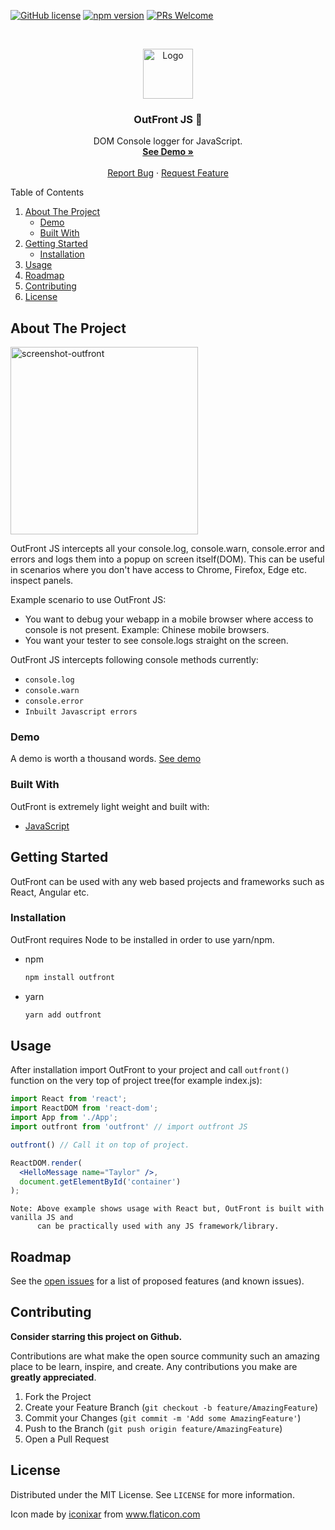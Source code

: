 
[![GitHub license](https://img.shields.io/badge/license-MIT-blue.svg)](https://github.com/paanSinghCoder/OutFrontJS/LICENSE) [![npm version](https://img.shields.io/npm/v/react.svg?style=flat)](https://www.npmjs.com/package/outfront) [![PRs Welcome](https://img.shields.io/badge/PRs-welcome-brightgreen.svg)](https://github.com/paanSinghCoder/OutFrontJS#contributing)

<!-- PROJECT LOGO -->
<br />
<p align="center">
  <a href="https://github.com/paansinghcoder/outfrontjs">
    <img src="https://user-images.githubusercontent.com/9462473/121512700-9f3ba480-ca07-11eb-8020-c873e045c6ca.png" alt="Logo" width="80" height="80">
  </a>

  <h3 align="center">OutFront JS 🚀</h3>

  <p align="center">
    DOM Console logger for JavaScript.
    <br />
    <a href="https://outfront-demo.netlify.app" target="_blank"><strong>See Demo »</strong></a>
    <br />
    <br />
    <a href="https://github.com/paansinghcoder/outfrontjs/issues">Report Bug</a>
    ·
    <a href="https://github.com/paanSinghCoder/OutFrontJS/issues">Request Feature</a>
  </p>
</p>



<!-- TABLE OF CONTENTS -->
<!-- <details open="open"> -->
  <summary>Table of Contents</summary>
  <ol>
    <li>
      <a href="#about-the-project">About The Project</a>
      <ul>
        <li><a href="#demo">Demo</a></li>
        <li><a href="#built-with">Built With</a></li>
      </ul>
    </li>
    <li>
      <a href="#getting-started">Getting Started</a>
      <ul>
        <li><a href="#installation">Installation</a></li>
      </ul>
    </li>
    <li><a href="#usage">Usage</a></li>
    <li><a href="#roadmap">Roadmap</a></li>
    <li><a href="#contributing">Contributing</a></li>
    <li><a href="#license">License</a></li>
  </ol>
</details>



<!-- ABOUT THE PROJECT -->
## About The Project

<!-- ![demo-img](https://user-images.githubusercontent.com/9462473/121516034-6a315100-ca0b-11eb-8455-793ca024ec01.jpeg | width=100) -->
<!-- ![screenshot](https://user-images.githubusercontent.com/9462473/121516751-3571c980-ca0c-11eb-97ba-63aad767bafd.png) -->
<img alt="screenshot-outfront" width="300px" src="https://user-images.githubusercontent.com/9462473/121516751-3571c980-ca0c-11eb-97ba-63aad767bafd.png" />

OutFront JS intercepts all your console.log, console.warn, console.error and errors and logs them into a popup on screen itself(DOM). This can be useful in scenarios where you don't have access to Chrome, Firefox, Edge etc. inspect panels.

Example scenario to use OutFront JS:
* You want to debug your webapp in a mobile browser where access to console is not present. Example: Chinese mobile browsers.
* You want your tester to see console.logs straight on the screen.

OutFront JS intercepts following console methods currently:
* `console.log`
* `console.warn`
* `console.error`
* `Inbuilt Javascript errors`


<!-- GETTING STARTED -->
### Demo

A demo is worth a thousand words.
[See demo](https://outfront-demo.netlify.app/)



### Built With

OutFront is extremely light weight and built with: 
* [JavaScript](https://developer.mozilla.org/en-US/docs/Web/JavaScript)



<!-- GETTING STARTED -->
## Getting Started

OutFront can be used with any web based projects and frameworks such as React, Angular etc.


### Installation

OutFront requires Node to be installed in order to use yarn/npm.
* npm
  ```sh
  npm install outfront
  ```
* yarn
  ```sh
  yarn add outfront
  ```

<!-- USAGE EXAMPLES -->
## Usage

After installation import OutFront to your project and call `outfront()` function on the very top of project tree(for example index.js):

```jsx
import React from 'react';
import ReactDOM from 'react-dom';
import App from './App';
import outfront from 'outfront' // import outfront JS

outfront() // Call it on top of project.

ReactDOM.render(
  <HelloMessage name="Taylor" />,
  document.getElementById('container')
);
```

``` 
Note: Above example shows usage with React but, OutFront is built with vanilla JS and 
      can be practically used with any JS framework/library.
```

<!-- ROADMAP -->
## Roadmap

See the [open issues](https://github.com/paansinghcoder/outfrontjs/issues) for a list of proposed features (and known issues).



<!-- CONTRIBUTING -->
## Contributing

**Consider starring this project on Github.**

Contributions are what make the open source community such an amazing place to be learn, inspire, and create. Any contributions you make are **greatly appreciated**.

1. Fork the Project
2. Create your Feature Branch (`git checkout -b feature/AmazingFeature`)
3. Commit your Changes (`git commit -m 'Add some AmazingFeature'`)
4. Push to the Branch (`git push origin feature/AmazingFeature`)
5. Open a Pull Request



<!-- LICENSE -->
## License

Distributed under the MIT License. See `LICENSE` for more information.
<div>Icon made by <a href="" title="iconixar">iconixar</a> from <a href="https://www.flaticon.com/" title="Flaticon">www.flaticon.com</a></div>


